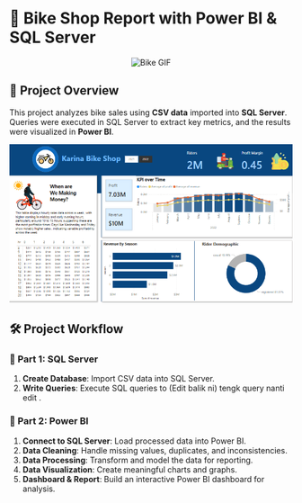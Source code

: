 # 🍕 Bike Shop Report with Power BI & SQL Server
<p align="center">
  <img src="https://media.giphy.com/media/BPgLFpZ91qE7BsrXMG/giphy.gif?cid=790b7611kbbe84jlfc8sn8wc1t05oektxsefx0z3l8amoirt&ep=v1_gifs_search&rid=giphy.gif&ct=g" alt="Bike GIF" width="400">
</p>


## 📌 Project Overview  
This project analyzes bike sales using **CSV data** imported into **SQL Server**. Queries were executed in SQL Server to extract key metrics, and the results were visualized in **Power BI**.

<p align="center">
  <img src="img/1.png" alt="Power BI Dashboard" width="600">
</p>


## 🛠️ Project Workflow  

### 🔹 Part 1: SQL Server  
1. **Create Database**: Import CSV data into SQL Server.  
2. **Write Queries**: Execute SQL queries to (Edit balik ni) tengk query nanti edit .  

### 🔹 Part 2: Power BI  
1. **Connect to SQL Server**: Load processed data into Power BI.  
2. **Data Cleaning**: Handle missing values, duplicates, and inconsistencies.  
3. **Data Processing**: Transform and model the data for reporting.  
4. **Data Visualization**: Create meaningful charts and graphs.  
5. **Dashboard & Report**: Build an interactive Power BI dashboard for analysis.  
